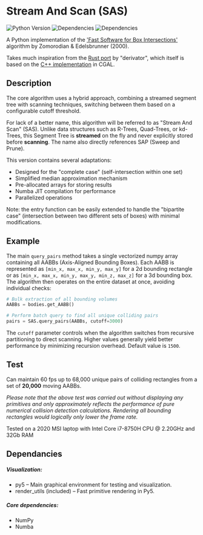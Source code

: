 # Stream And Scan (SAS)

![Python Version](https://img.shields.io/badge/python-3.11-blue)
![Dependencies](https://img.shields.io/badge/dependencies-NumPy-brightgreen)
![Dependencies](https://img.shields.io/badge/dependencies-Numba-orange)

A Python implementation of the ['Fast Software for Box Intersections'](https://dl.acm.org/doi/10.1145/336154.336192) algorithm  by Zomorodian &amp; Edelsbrunner (2000).

Takes much inspiration from the [Rust port](https://github.com/derivator/box_intersect_ze/tree/main) by "derivator", which itself is based on the [C++ implementation](https://github.com/CGAL/cgal/tree/master/Box_intersection_d/include/CGAL) in CGAL.

## Description
The core algorithm uses a hybrid approach, combining a streamed segment tree with 
scanning techniques, switching between them based on a configurable cutoff threshold.

For lack of a better name, this algorithm will be referred to as "Stream And Scan" (SAS). Unlike data structures such as R-Trees, Quad-Trees, or kd-Trees, this Segment Tree is **streamed** on the fly and never explicitly stored before **scanning**. The name also directly references SAP (Sweep and Prune).

This version contains several adaptations:
- Designed for the "complete case" (self-intersection within one set)
- Simplified median approximation mechanism
- Pre-allocated arrays for storing results
- Numba JIT compilation for performance
- Parallelized operations

Note: the entry function can be easily extended to handle the "bipartite case" (intersection 
between two different sets of boxes) with minimal modifications.

## Example

The main `query_pairs` method takes a single vectorized numpy array containing all AABBs (Axis-Aligned Bounding Boxes). Each AABB is represented as `[min_x, max_x, min_y, max_y]` for a 2d bounding rectangle or as `[min_x, max_x, min_y, max_y, min_z, max_z]` for a 3d bounding box. The algorithm then operates on the entire dataset at once, avoiding individual checks:

```python
# Bulk extraction of all bounding volumes
AABBs = bodies.get_AABB()

# Perform batch query to find all unique colliding pairs
pairs = SAS.query_pairs(AABBs, cutoff=3000)
```
The `cutoff` parameter controls when the algorithm switches from recursive partitioning to direct scanning. Higher values generally yield better performance by minimizing recursion overhead. Default value is `1500`.

## Test
Can maintain 60 fps up to 68,000 unique pairs of colliding rectangles from a set of **20,000** moving AABBs.

*Please note that the above test was carried out without displaying any primitives and only approximately reflects the performance of pure numerical collision detection calculations.
Rendering all bounding rectangles would logically only lower the frame rate.*

Tested on a 2020 MSI laptop with Intel Core i7-8750H CPU @ 2.20GHz and 32Gb RAM
  
## Dependancies

##### Visualization:
- py5 – Main graphical environment for testing and visualization.  
- render_utils (included) – Fast primitive rendering in Py5.  

##### Core dependencies:
- NumPy 
- Numba 
